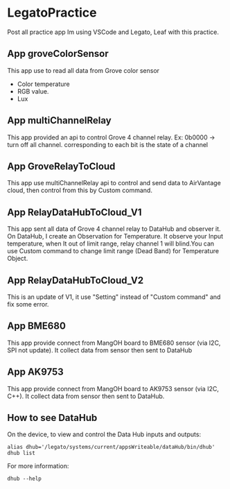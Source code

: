 LegatoPractice
================

Post all practice app
Im using VSCode and Legato, Leaf with this practice.

App groveColorSensor
--------------------

This app use to read all data from Grove color sensor

- Color temperature
- RGB value.
- Lux

App multiChannelRelay
---------------------

This app provided an api to control Grove 4 channel relay.
Ex: 0b0000 -> turn off all channel.
corresponding to each bit is the state of a channel

App GroveRelayToCloud
---------------------

This app use multiChannelRelay api to control and send data to AirVantage cloud, then control from this by Custom command.

App RelayDataHubToCloud_V1
--------------------------

This app sent all data of Grove 4 channel relay to DataHub and observer it. On DataHub, I create an Observation for Temperature. It observe your Input temperature, when It out of limit range, relay channel 1 will blind.You can use Custom command to change limit range (Dead Band) for Temperature Object.

App RelayDataHubToCloud_V2
--------------------------

This is an update of V1, it use "Setting" instead of "Custom command" and fix some error.

App BME680
----------

This app provide connect from MangOH board to BME680 sensor (via I2C, SPI not update). It collect data from sensor then sent to DataHub

App AK9753
----------

This app provide connect from MangOH board to AK9753 sensor (via I2C, C++). It collect data from sensor then sent to DataHub.

How to see DataHub
------------------

On the device, to view and control the Data Hub inputs and outputs:

    alias dhub='/legato/systems/current/appsWriteable/dataHub/bin/dhub'
    dhub list

For more information:

    dhub --help
